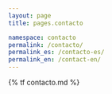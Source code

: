 ```yaml
---
layout: page
title: pages.contacto

namespace: contacto
permalink: /contacto/
permalink_es: /contacto-es/
permalink_en: /contact-en/
---
```


{% tf contacto.md %}